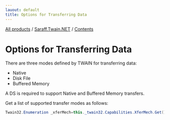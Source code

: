 ```yaml
---
lauout: default
title: Options for Transferring Data
---
```

[All products](../../) / [Saraff.Twain.NET](../) / [Contents](./index.md)
# Options for Transferring Data

There are three modes defined by TWAIN for transferring data:
* Native
* Disk File
* Buffered Memory

A DS is required to support Native and Buffered Memory transfers.

Get a list of supported transfer modes as follows:

```c#
Twain32.Enumeration _xferMech=this._twain32.Capabilities.XferMech.Get();
```

